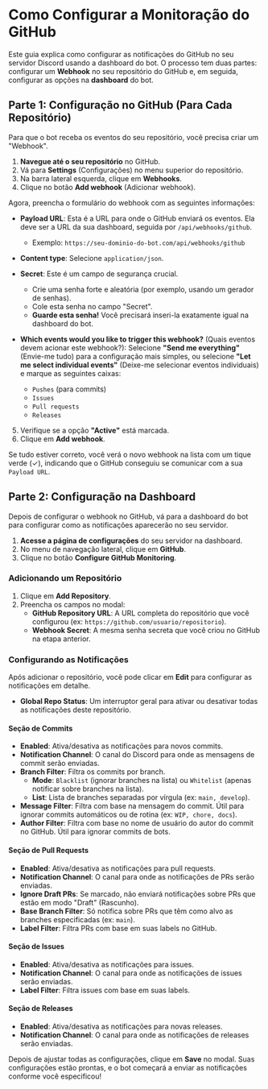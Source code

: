 # Como Configurar a Monitoração do GitHub

Este guia explica como configurar as notificações do GitHub no seu servidor Discord usando a dashboard do bot. O processo tem duas partes: configurar um **Webhook** no seu repositório do GitHub e, em seguida, configurar as opções na **dashboard** do bot.

## Parte 1: Configuração no GitHub (Para Cada Repositório)

Para que o bot receba os eventos do seu repositório, você precisa criar um "Webhook".

1.  **Navegue até o seu repositório** no GitHub.
2.  Vá para **Settings** (Configurações) no menu superior do repositório.
3.  Na barra lateral esquerda, clique em **Webhooks**.
4.  Clique no botão **Add webhook** (Adicionar webhook).

Agora, preencha o formulário do webhook com as seguintes informações:

*   **Payload URL**: Esta é a URL para onde o GitHub enviará os eventos. Ela deve ser a URL da sua dashboard, seguida por `/api/webhooks/github`.
    *   Exemplo: `https://seu-dominio-do-bot.com/api/webhooks/github`

*   **Content type**: Selecione `application/json`.

*   **Secret**: Este é um campo de segurança crucial.
    *   Crie uma senha forte e aleatória (por exemplo, usando um gerador de senhas).
    *   Cole esta senha no campo "Secret".
    *   **Guarde esta senha!** Você precisará inseri-la exatamente igual na dashboard do bot.

*   **Which events would you like to trigger this webhook?** (Quais eventos devem acionar este webhook?): Selecione **"Send me everything"** (Envie-me tudo) para a configuração mais simples, ou selecione **"Let me select individual events"** (Deixe-me selecionar eventos individuais) e marque as seguintes caixas:
    *   `Pushes` (para commits)
    *   `Issues`
    *   `Pull requests`
    *   `Releases`

5.  Verifique se a opção **"Active"** está marcada.
6.  Clique em **Add webhook**.

Se tudo estiver correto, você verá o novo webhook na lista com um tique verde (✓), indicando que o GitHub conseguiu se comunicar com a sua `Payload URL`.

## Parte 2: Configuração na Dashboard

Depois de configurar o webhook no GitHub, vá para a dashboard do bot para configurar como as notificações aparecerão no seu servidor.

1.  **Acesse a página de configurações** do seu servidor na dashboard.
2.  No menu de navegação lateral, clique em **GitHub**.
3.  Clique no botão **Configure GitHub Monitoring**.

### Adicionando um Repositório

1.  Clique em **Add Repository**.
2.  Preencha os campos no modal:
    *   **GitHub Repository URL**: A URL completa do repositório que você configurou (ex: `https://github.com/usuario/repositorio`).
    *   **Webhook Secret**: A mesma senha secreta que você criou no GitHub na etapa anterior.

### Configurando as Notificações

Após adicionar o repositório, você pode clicar em **Edit** para configurar as notificações em detalhe.

*   **Global Repo Status**: Um interruptor geral para ativar ou desativar todas as notificações deste repositório.

#### Seção de Commits
- **Enabled**: Ativa/desativa as notificações para novos commits.
- **Notification Channel**: O canal do Discord para onde as mensagens de commit serão enviadas.
- **Branch Filter**: Filtra os commits por branch.
  - **Mode**: `Blacklist` (ignorar branches na lista) ou `Whitelist` (apenas notificar sobre branches na lista).
  - **List**: Lista de branches separadas por vírgula (ex: `main, develop`).
- **Message Filter**: Filtra com base na mensagem do commit. Útil para ignorar commits automáticos ou de rotina (ex: `WIP, chore, docs`).
- **Author Filter**: Filtra com base no nome de usuário do autor do commit no GitHub. Útil para ignorar commits de bots.

#### Seção de Pull Requests
- **Enabled**: Ativa/desativa as notificações para pull requests.
- **Notification Channel**: O canal para onde as notificações de PRs serão enviadas.
- **Ignore Draft PRs**: Se marcado, não enviará notificações sobre PRs que estão em modo "Draft" (Rascunho).
- **Base Branch Filter**: Só notifica sobre PRs que têm como alvo as branches especificadas (ex: `main`).
- **Label Filter**: Filtra PRs com base em suas labels no GitHub.

#### Seção de Issues
- **Enabled**: Ativa/desativa as notificações para issues.
- **Notification Channel**: O canal para onde as notificações de issues serão enviadas.
- **Label Filter**: Filtra issues com base em suas labels.

#### Seção de Releases
- **Enabled**: Ativa/desativa as notificações para novas releases.
- **Notification Channel**: O canal para onde as notificações de releases serão enviadas.

Depois de ajustar todas as configurações, clique em **Save** no modal. Suas configurações estão prontas, e o bot começará a enviar as notificações conforme você especificou!